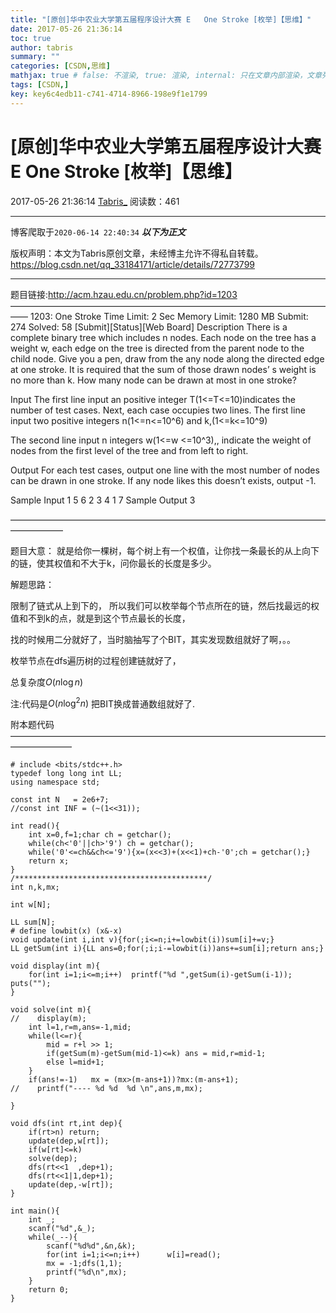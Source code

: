 ```yaml
---
title: "[原创]华中农业大学第五届程序设计大赛 E	One Stroke [枚举]【思维】"
date: 2017-05-26 21:36:14
toc: true
author: tabris
summary: ""
categories: [CSDN,思维]
mathjax: true # false: 不渲染, true: 渲染, internal: 只在文章内部渲染，文章列表中不渲染
tags: [CSDN,]
key: key6c4edb11-c741-4714-8966-198e9f1e1799
---
```


# [原创]华中农业大学第五届程序设计大赛 E	One Stroke [枚举]【思维】

2017-05-26 21:36:14  [Tabris_](https://me.csdn.net/qq_33184171) 阅读数：461

---

博客爬取于`2020-06-14 22:40:34`
***以下为正文***

版权声明：本文为Tabris原创文章，未经博主允许不得私自转载。
https://blog.csdn.net/qq_33184171/article/details/72773799

<!-- more -->

---

题目链接:http://acm.hzau.edu.cn/problem.php?id=1203
——————————————————————————————————————
1203: One Stroke
Time Limit: 2 Sec  Memory Limit: 1280 MB
Submit: 274  Solved: 58
[Submit][Status][Web Board]
Description
    There is a complete binary tree which includes n nodes. Each node on the tree has a weight w, each edge on the tree is directed from the parent node to the child node. Give you a pen, draw from the any node along the directed edge at one stroke. It is required that the sum of those drawn nodes’ s weight is no more than k. How many node can be drawn at most in one stroke? 

Input
    The first line input an positive integer T(1<=T<=10)indicates the number of test cases. Next, each case occupies two lines. The first line input two positive integers n(1<=n<=10^6) and k,(1<=k<=10^9)

   The second line input n integers w(1<=w <=10^3),, indicate the weight of nodes from the first level of the tree and from left to right. 

Output
    For each test cases, output one line with the most number of nodes can be drawn in one stroke. If any node likes this doesn’t exists, output -1. 

Sample Input
1
5 6 
2 3 4 1 7
Sample Output
3

——————————————————————————————————————————

题目大意：
就是给你一棵树，每个树上有一个权值，让你找一条最长的从上向下的链，使其权值和不大于k，问你最长的长度是多少。

解题思路：

限制了链式从上到下的，
所以我们可以枚举每个节点所在的链，然后找最远的权值和不到k的点，就是到这个节点最长的长度，

找的时候用二分就好了，当时脑抽写了个BIT，其实发现数组就好了啊，。。

枚举节点在dfs遍历树的过程创建链就好了，

总复杂度$O(n\log n)$

注:代码是$O(n\log^2 n)$ 把BIT换成普通数组就好了.



附本题代码
———————————————————————————————————————————
```
# include <bits/stdc++.h>
typedef long long int LL;
using namespace std;
 
const int N   = 2e6+7;
//const int INF = (~(1<<31));
 
int read(){
    int x=0,f=1;char ch = getchar();
    while(ch<'0'||ch>'9') ch = getchar();
    while('0'<=ch&&ch<='9'){x=(x<<3)+(x<<1)+ch-'0';ch = getchar();}
    return x;
}
/*******************************************/
int n,k,mx;
 
int w[N];
 
LL sum[N];
# define lowbit(x) (x&-x)
void update(int i,int v){for(;i<=n;i+=lowbit(i))sum[i]+=v;}
LL getSum(int i){LL ans=0;for(;i;i-=lowbit(i))ans+=sum[i];return ans;}
 
void display(int m){
    for(int i=1;i<=m;i++)  printf("%d ",getSum(i)-getSum(i-1)); puts("");
}
 
void solve(int m){
//    display(m);
    int l=1,r=m,ans=-1,mid;
    while(l<=r){
        mid = r+l >> 1;
        if(getSum(m)-getSum(mid-1)<=k) ans = mid,r=mid-1;
        else l=mid+1;
    }
    if(ans!=-1)   mx = (mx>(m-ans+1))?mx:(m-ans+1);
//    printf("---- %d %d  %d \n",ans,m,mx);
 
}
 
void dfs(int rt,int dep){
    if(rt>n) return;
    update(dep,w[rt]);
    if(w[rt]<=k)
    solve(dep);
    dfs(rt<<1  ,dep+1);
    dfs(rt<<1|1,dep+1);
    update(dep,-w[rt]);
}
 
int main(){
    int _;
    scanf("%d",&_);
    while(_--){
        scanf("%d%d",&n,&k);
        for(int i=1;i<=n;i++)      w[i]=read();
        mx = -1;dfs(1,1);
        printf("%d\n",mx);
    }
    return 0;
}
```

